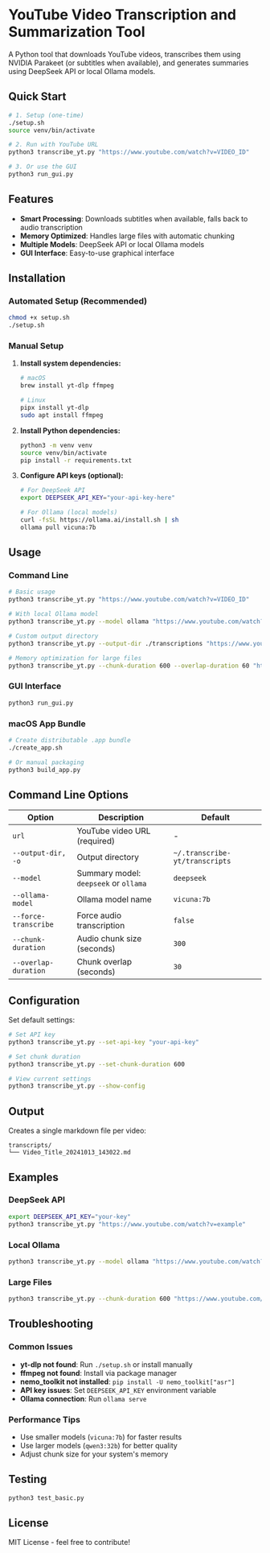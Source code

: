 # YouTube Video Transcription and Summarization Tool

A Python tool that downloads YouTube videos, transcribes them using NVIDIA Parakeet (or subtitles when available), and generates summaries using DeepSeek API or local Ollama models.

## Quick Start

```bash
# 1. Setup (one-time)
./setup.sh
source venv/bin/activate

# 2. Run with YouTube URL
python3 transcribe_yt.py "https://www.youtube.com/watch?v=VIDEO_ID"

# 3. Or use the GUI
python3 run_gui.py
```

## Features

- **Smart Processing**: Downloads subtitles when available, falls back to audio transcription
- **Memory Optimized**: Handles large files with automatic chunking
- **Multiple Models**: DeepSeek API or local Ollama models
- **GUI Interface**: Easy-to-use graphical interface

## Installation

### Automated Setup (Recommended)
```bash
chmod +x setup.sh
./setup.sh
```

### Manual Setup
1. **Install system dependencies:**
   ```bash
   # macOS
   brew install yt-dlp ffmpeg

   # Linux
   pipx install yt-dlp
   sudo apt install ffmpeg
   ```

2. **Install Python dependencies:**
   ```bash
   python3 -m venv venv
   source venv/bin/activate
   pip install -r requirements.txt
   ```

3. **Configure API keys (optional):**
   ```bash
   # For DeepSeek API
   export DEEPSEEK_API_KEY="your-api-key-here"

   # For Ollama (local models)
   curl -fsSL https://ollama.ai/install.sh | sh
   ollama pull vicuna:7b
   ```

## Usage

### Command Line
```bash
# Basic usage
python3 transcribe_yt.py "https://www.youtube.com/watch?v=VIDEO_ID"

# With local Ollama model
python3 transcribe_yt.py --model ollama "https://www.youtube.com/watch?v=VIDEO_ID"

# Custom output directory
python3 transcribe_yt.py --output-dir ./transcriptions "https://www.youtube.com/watch?v=VIDEO_ID"

# Memory optimization for large files
python3 transcribe_yt.py --chunk-duration 600 --overlap-duration 60 "https://www.youtube.com/watch?v=VIDEO_ID"
```

### GUI Interface
```bash
python3 run_gui.py
```

### macOS App Bundle
```bash
# Create distributable .app bundle
./create_app.sh

# Or manual packaging
python3 build_app.py
```

## Command Line Options

| Option | Description | Default |
|--------|-------------|---------|
| `url` | YouTube video URL (required) | - |
| `--output-dir, -o` | Output directory | `~/.transcribe-yt/transcripts` |
| `--model` | Summary model: `deepseek` or `ollama` | `deepseek` |
| `--ollama-model` | Ollama model name | `vicuna:7b` |
| `--force-transcribe` | Force audio transcription | `false` |
| `--chunk-duration` | Audio chunk size (seconds) | `300` |
| `--overlap-duration` | Chunk overlap (seconds) | `30` |

## Configuration

Set default settings:
```bash
# Set API key
python3 transcribe_yt.py --set-api-key "your-api-key"

# Set chunk duration
python3 transcribe_yt.py --set-chunk-duration 600

# View current settings
python3 transcribe_yt.py --show-config
```

## Output

Creates a single markdown file per video:
```
transcripts/
└── Video_Title_20241013_143022.md
```

## Examples

### DeepSeek API
```bash
export DEEPSEEK_API_KEY="your-key"
python3 transcribe_yt.py "https://www.youtube.com/watch?v=example"
```

### Local Ollama
```bash
python3 transcribe_yt.py --model ollama "https://www.youtube.com/watch?v=example"
```

### Large Files
```bash
python3 transcribe_yt.py --chunk-duration 600 "https://www.youtube.com/watch?v=long-video"
```

## Troubleshooting

### Common Issues
- **yt-dlp not found**: Run `./setup.sh` or install manually
- **ffmpeg not found**: Install via package manager
- **nemo_toolkit not installed**: `pip install -U nemo_toolkit["asr"]`
- **API key issues**: Set `DEEPSEEK_API_KEY` environment variable
- **Ollama connection**: Run `ollama serve`

### Performance Tips
- Use smaller models (`vicuna:7b`) for faster results
- Use larger models (`qwen3:32b`) for better quality
- Adjust chunk size for your system's memory

## Testing

```bash
python3 test_basic.py
```

## License

MIT License - feel free to contribute!